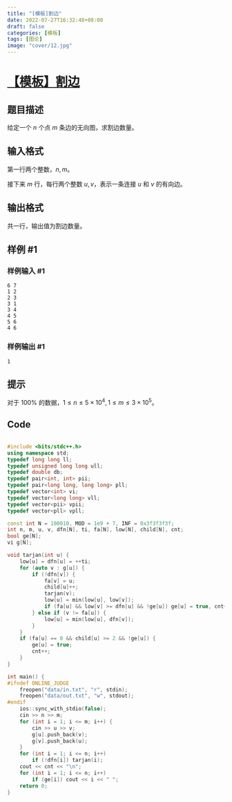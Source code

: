 ```yaml
---
title: "[模板]割边"
date: 2022-07-27T16:32:48+08:00
draft: false
categories:	[模板]
tags: [图论]
image: "cover/12.jpg"
---
```


# [【模板】割边](https://www.luogu.com.cn/problem/T103481)

## 题目描述

给定一个 $n$ 个点 $m$ 条边的无向图，求割边数量。

## 输入格式

第一行两个整数，$n,m$。

接下来 $m$ 行，每行两个整数 $u,v$，表示一条连接 $u$ 和 $v$ 的有向边。

## 输出格式

共一行，输出值为割边数量。

## 样例 #1

### 样例输入 #1

```
6 7
1 2
2 3
3 1
3 4
4 5
5 6
4 6
```

### 样例输出 #1

```
1
```

## 提示

对于 $100\%$ 的数据，$1\leq n\leq5\times10^4,1\leq m\leq 3\times10^5$。


## Code

```cpp

#include <bits/stdc++.h>
using namespace std;
typedef long long ll;
typedef unsigned long long ull;
typedef double db;
typedef pair<int, int> pii;
typedef pair<long long, long long> pll;
typedef vector<int> vi;
typedef vector<long long> vll;
typedef vector<pii> vpii;
typedef vector<pll> vpll;

const int N = 100010, MOD = 1e9 + 7, INF = 0x3f3f3f3f;
int n, m, u, v, dfn[N], ti, fa[N], low[N], child[N], cnt;
bool ge[N];
vi g[N];

void tarjan(int u) {
    low[u] = dfn[u] = ++ti;
    for (auto v : g[u]) {
        if (!dfn[v]) {
            fa[v] = u;
            child[u]++;
            tarjan(v);
            low[u] = min(low[u], low[v]);
            if (fa[u] && low[v] >= dfn[u] && !ge[u]) ge[u] = true, cnt++;
        } else if (v != fa[u]) {
            low[u] = min(low[u], dfn[v]);
        }
    }
    if (fa[u] == 0 && child[u] >= 2 && !ge[u]) {
        ge[u] = true;
        cnt++;
    }
}

int main() {
#ifndef ONLINE_JUDGE
    freopen("data/in.txt", "r", stdin);
    freopen("data/out.txt", "w", stdout);
#endif
    ios::sync_with_stdio(false);
    cin >> n >> m;
    for (int i = 1; i <= m; i++) {
        cin >> u >> v;
        g[u].push_back(v);
        g[v].push_back(u);
    }
    for (int i = 1; i <= n; i++)
        if (!dfn[i]) tarjan(i);
    cout << cnt << "\n";
    for (int i = 1; i <= n; i++)
        if (ge[i]) cout << i << " ";
    return 0;
}
```